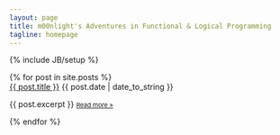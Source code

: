 ```yaml
---
layout: page
title: m00nlight's Adventures in Functional & Logical Programming
tagline: homepage
---
```

{% include JB/setup %}


<div class="posts">
  {% for post in site.posts %}
    <div class="post-entry">
      <a href="{{ BASE_PATH }}{{ post.url }}">{{ post.title }}</a>
      <span class="date">{{ post.date | date_to_string }}</span> 
      <p>
        {{ post.excerpt }} 
        <a class="read-more" href="{{ BASE_PATH }}{{ post.url }}" 
           style="font-size:11px"> 
          Read more &raquo;
        </a>
      </p>
    </div>
  {% endfor %}
</ul>

